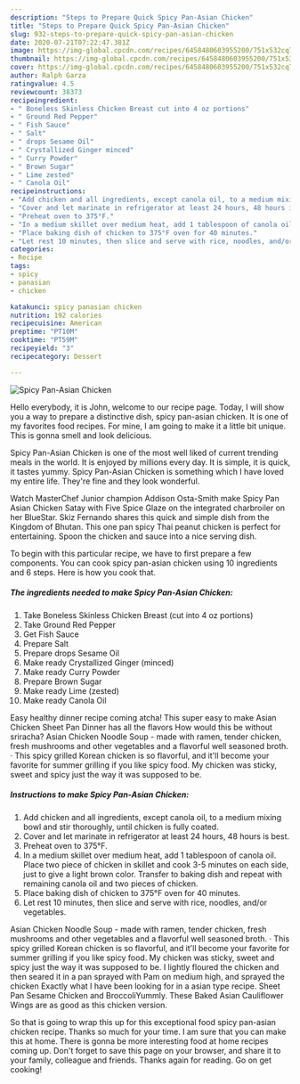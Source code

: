 ```yaml
---
description: "Steps to Prepare Quick Spicy Pan-Asian Chicken"
title: "Steps to Prepare Quick Spicy Pan-Asian Chicken"
slug: 932-steps-to-prepare-quick-spicy-pan-asian-chicken
date: 2020-07-21T07:22:47.381Z
image: https://img-global.cpcdn.com/recipes/6458480603955200/751x532cq70/spicy-pan-asian-chicken-recipe-main-photo.jpg
thumbnail: https://img-global.cpcdn.com/recipes/6458480603955200/751x532cq70/spicy-pan-asian-chicken-recipe-main-photo.jpg
cover: https://img-global.cpcdn.com/recipes/6458480603955200/751x532cq70/spicy-pan-asian-chicken-recipe-main-photo.jpg
author: Ralph Garza
ratingvalue: 4.5
reviewcount: 38373
recipeingredient:
- " Boneless Skinless Chicken Breast cut into 4 oz portions"
- " Ground Red Pepper"
- " Fish Sauce"
- " Salt"
- " drops Sesame Oil"
- " Crystallized Ginger minced"
- " Curry Powder"
- " Brown Sugar"
- " Lime zested"
- " Canola Oil"
recipeinstructions:
- "Add chicken and all ingredients, except canola oil, to a medium mixing bowl and stir thoroughly, until chicken is fully coated."
- "Cover and let marinate in refrigerator at least 24 hours, 48 hours is best."
- "Preheat oven to 375°F."
- "In a medium skillet over medium heat, add 1 tablespoon of canola oil. Place two piece of chicken in skillet and cook 3-5 minutes on each side, just to give a light brown color. Transfer to baking dish and repeat with remaining canola oil and two pieces of chicken."
- "Place baking dish of chicken to 375°F oven for 40 minutes."
- "Let rest 10 minutes, then slice and serve with rice, noodles, and/or vegetables."
categories:
- Recipe
tags:
- spicy
- panasian
- chicken

katakunci: spicy panasian chicken 
nutrition: 192 calories
recipecuisine: American
preptime: "PT10M"
cooktime: "PT59M"
recipeyield: "3"
recipecategory: Dessert

---
```



![Spicy Pan-Asian Chicken](https://img-global.cpcdn.com/recipes/6458480603955200/751x532cq70/spicy-pan-asian-chicken-recipe-main-photo.jpg)

Hello everybody, it is John, welcome to our recipe page. Today, I will show you a way to prepare a distinctive dish, spicy pan-asian chicken. It is one of my favorites food recipes. For mine, I am going to make it a little bit unique. This is gonna smell and look delicious.

Spicy Pan-Asian Chicken is one of the most well liked of current trending meals in the world. It is enjoyed by millions every day. It is simple, it is quick, it tastes yummy. Spicy Pan-Asian Chicken is something which I have loved my entire life. They're fine and they look wonderful.

Watch MasterChef Junior champion Addison Osta-Smith make Spicy Pan Asian Chicken Satay with Five Spice Glaze on the integrated charbroiler on her BlueStar. Skiz Fernando shares this quick and simple dish from the Kingdom of Bhutan. This one pan spicy Thai peanut chicken is perfect for entertaining. Spoon the chicken and sauce into a nice serving dish.


To begin with this particular recipe, we have to first prepare a few components. You can cook spicy pan-asian chicken using 10 ingredients and 6 steps. Here is how you cook that.

<!--inarticleads1-->

##### The ingredients needed to make Spicy Pan-Asian Chicken:

1. Take  Boneless Skinless Chicken Breast (cut into 4 oz portions)
1. Take  Ground Red Pepper
1. Get  Fish Sauce
1. Prepare  Salt
1. Prepare  drops Sesame Oil
1. Make ready  Crystallized Ginger (minced)
1. Make ready  Curry Powder
1. Prepare  Brown Sugar
1. Make ready  Lime (zested)
1. Make ready  Canola Oil


Easy healthy dinner recipe coming atcha! This super easy to make Asian Chicken Sheet Pan Dinner has all the flavors How would this be without sriracha? Asian Chicken Noodle Soup - made with ramen, tender chicken, fresh mushrooms and other vegetables and a flavorful well seasoned broth. · This spicy grilled Korean chicken is so flavorful, and it&#39;ll become your favorite for summer grilling if you like spicy food. My chicken was sticky, sweet and spicy just the way it was supposed to be. 

<!--inarticleads2-->

##### Instructions to make Spicy Pan-Asian Chicken:

1. Add chicken and all ingredients, except canola oil, to a medium mixing bowl and stir thoroughly, until chicken is fully coated.
1. Cover and let marinate in refrigerator at least 24 hours, 48 hours is best.
1. Preheat oven to 375°F.
1. In a medium skillet over medium heat, add 1 tablespoon of canola oil. Place two piece of chicken in skillet and cook 3-5 minutes on each side, just to give a light brown color. Transfer to baking dish and repeat with remaining canola oil and two pieces of chicken.
1. Place baking dish of chicken to 375°F oven for 40 minutes.
1. Let rest 10 minutes, then slice and serve with rice, noodles, and/or vegetables.


Asian Chicken Noodle Soup - made with ramen, tender chicken, fresh mushrooms and other vegetables and a flavorful well seasoned broth. · This spicy grilled Korean chicken is so flavorful, and it&#39;ll become your favorite for summer grilling if you like spicy food. My chicken was sticky, sweet and spicy just the way it was supposed to be. I lightly floured the chicken and then seared it in a pan sprayed with Pam on medium high, and sprayed the chicken Exactly what I have been looking for in a asian type recipe. Sheet Pan Sesame Chicken and BroccoliYummly. These Baked Asian Cauliflower Wings are as good as this chicken version. 

So that is going to wrap this up for this exceptional food spicy pan-asian chicken recipe. Thanks so much for your time. I am sure that you can make this at home. There is gonna be more interesting food at home recipes coming up. Don't forget to save this page on your browser, and share it to your family, colleague and friends. Thanks again for reading. Go on get cooking!
